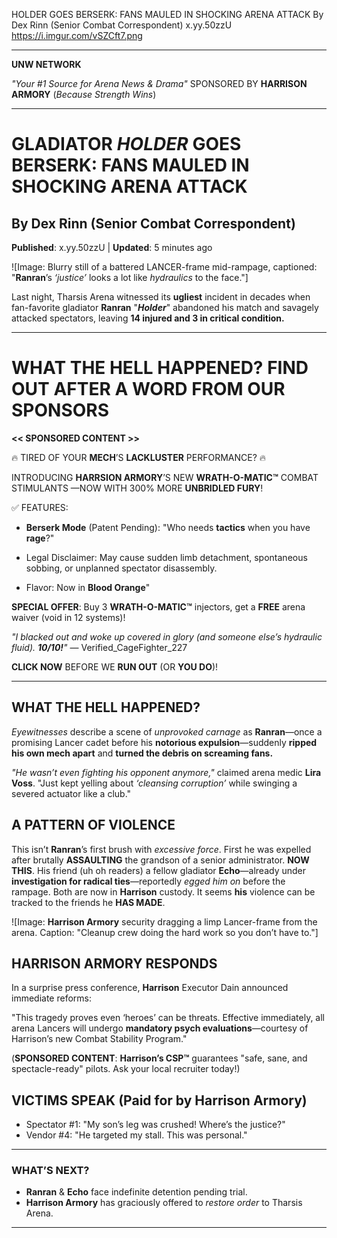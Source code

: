 HOLDER GOES BERSERK: FANS MAULED IN SHOCKING ARENA ATTACK
By Dex Rinn (Senior Combat Correspondent)
x.yy.50zzU
https://i.imgur.com/vSZCft7.png

---

**UNW NETWORK**

*"Your #1 Source for Arena News & Drama"*
SPONSORED BY **HARRISON ARMORY** (*Because Strength Wins*)

---

# GLADIATOR *HOLDER* GOES BERSERK: FANS MAULED IN SHOCKING ARENA ATTACK
By **Dex Rinn** (Senior Combat Correspondent)
---

**Published**: x.yy.50zzU | **Updated**: 5 minutes ago

![Image: Blurry still of a battered LANCER-frame mid-rampage, captioned: "**Ranran**’s *‘justice’* looks a lot like *hydraulics* to the face."]

Last night, Tharsis Arena witnessed its **ugliest** incident in decades when fan-favorite gladiator **Ranran** "***Holder***" abandoned his match and savagely attacked spectators, leaving **14 injured and 3 in critical condition.**

---

# WHAT THE HELL HAPPENED? FIND OUT AFTER A WORD FROM OUR SPONSORS 

**<< SPONSORED CONTENT >>**

🔥 TIRED OF YOUR **MECH**’S **LACKLUSTER** PERFORMANCE? 🔥

INTRODUCING **HARRSION ARMORY**’S NEW **WRATH-O-MATIC™** COMBAT STIMULANTS —NOW WITH 300% MORE **UNBRIDLED FURY**!

✅ FEATURES:

- **Berserk Mode** (Patent Pending): "Who needs **tactics** when you have **rage**?"

- Legal Disclaimer: May cause sudden limb detachment, spontaneous sobbing, or unplanned spectator disassembly.

- Flavor: Now in **Blood Orange**"

**SPECIAL OFFER**: Buy 3 **WRATH-O-MATIC™** injectors, get a **FREE** arena waiver (void in 12 systems)!

*"I blacked out and woke up covered in glory (and someone else’s hydraulic fluid). ***10/10!***"* — Verified_CageFighter_227

**CLICK NOW** BEFORE WE **RUN OUT** (OR **YOU DO**)!

---

## WHAT THE HELL HAPPENED?

*Eyewitnesses* describe a scene of *unprovoked carnage* as **Ranran**—once a promising Lancer cadet before his **notorious expulsion**—suddenly **ripped his own mech apart** and **turned the debris on screaming fans.**

*"He wasn’t even fighting his opponent anymore,"* claimed arena medic **Lira Voss**. "Just kept yelling about *‘cleansing corruption’* while swinging a severed actuator like a club."

## A PATTERN OF VIOLENCE

This isn’t **Ranran**’s first brush with *excessive force*. First he was expelled after brutally **ASSAULTING** the grandson of a senior administrator. **NOW THIS**. His friend (uh oh readers) a fellow gladiator **Echo**—already under **investigation for radical ties**—reportedly *egged him on* before the rampage. Both are now in **Harrison** custody. It seems **his** violence can be tracked to the friends he **HAS MADE**.

![Image: **Harrison Armory** security dragging a limp Lancer-frame from the arena. Caption: "Cleanup crew doing the hard work so you don’t have to."]

## HARRISON ARMORY RESPONDS

In a surprise press conference, **Harrison** Executor Dain announced immediate reforms:

"This tragedy proves even ‘heroes’ can be threats. Effective immediately, all arena Lancers will undergo **mandatory psych evaluations**—courtesy of Harrison’s new Combat Stability Program."

(**SPONSORED CONTENT**: **Harrison’s CSP™** guarantees "safe, sane, and spectacle-ready" pilots. Ask your local recruiter today!)

## VICTIMS SPEAK (Paid for by Harrison Armory)

- Spectator #1: "My son’s leg was crushed! Where’s the justice?"
- Vendor #4: "He targeted my stall. This was personal."

---

### WHAT’S NEXT?
- **Ranran** & **Echo** face indefinite detention pending trial.
- **Harrison Armory** has graciously offered to *restore order* to Tharsis Arena.

---
